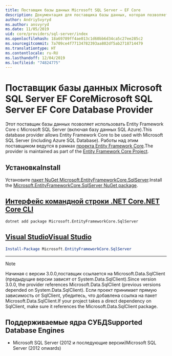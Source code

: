 ```yaml
---
title: Поставщик базы данных Microsoft SQL Server — EF Core
description: Документация для поставщика базы данных, которая позволяет использовать Entity Framework Core с Microsoft SQL Server
author: AndriySvyryd
ms.author: ansvyryd
ms.date: 11/05/2019
uid: core/providers/sql-server/index
ms.openlocfilehash: 18a69789ff4ae013c1d60bb6d34ca5c27ee285c2
ms.sourcegitcommit: 7a709ce4f77134782393aa802df5ab2718714479
ms.translationtype: HT
ms.contentlocale: ru-RU
ms.lasthandoff: 12/04/2019
ms.locfileid: "74824775"
---
```

# <a name="microsoft-sql-server-ef-core-database-provider"></a><span data-ttu-id="bcd90-103">Поставщик базы данных Microsoft SQL Server EF Core</span><span class="sxs-lookup"><span data-stu-id="bcd90-103">Microsoft SQL Server EF Core Database Provider</span></span>

<span data-ttu-id="bcd90-104">Этот поставщик базы данных позволяет использовать Entity Framework Core с Microsoft SQL Server (включая базу данных SQL Azure).</span><span class="sxs-lookup"><span data-stu-id="bcd90-104">This database provider allows Entity Framework Core to be used with Microsoft SQL Server (including Azure SQL Database).</span></span> <span data-ttu-id="bcd90-105">Работы над этим поставщиком ведутся в рамках [проекта Entity Framework Core](https://github.com/aspnet/EntityFrameworkCore).</span><span class="sxs-lookup"><span data-stu-id="bcd90-105">The provider is maintained as part of the [Entity Framework Core Project](https://github.com/aspnet/EntityFrameworkCore).</span></span>

## <a name="install"></a><span data-ttu-id="bcd90-106">Установка</span><span class="sxs-lookup"><span data-stu-id="bcd90-106">Install</span></span>

<span data-ttu-id="bcd90-107">Установите [пакет NuGet Microsoft.EntityFrameworkCore.SqlServer](https://www.nuget.org/packages/Microsoft.EntityFrameworkCore.SqlServer/).</span><span class="sxs-lookup"><span data-stu-id="bcd90-107">Install the [Microsoft.EntityFrameworkCore.SqlServer NuGet package](https://www.nuget.org/packages/Microsoft.EntityFrameworkCore.SqlServer/).</span></span>

## <a name="net-core-clitabdotnet-core-cli"></a>[<span data-ttu-id="bcd90-108">Интерфейс командной строки .NET Core</span><span class="sxs-lookup"><span data-stu-id="bcd90-108">.NET Core CLI</span></span>](#tab/dotnet-core-cli)

```dotnetcli
dotnet add package Microsoft.EntityFrameworkCore.SqlServer
```

## <a name="visual-studiotabvs"></a>[<span data-ttu-id="bcd90-109">Visual Studio</span><span class="sxs-lookup"><span data-stu-id="bcd90-109">Visual Studio</span></span>](#tab/vs)

``` powershell
Install-Package Microsoft.EntityFrameworkCore.SqlServer
```

***

> [!NOTE]
> <span data-ttu-id="bcd90-110">Начиная с версии 3.0.0,поставщик ссылается на Microsoft.Data.SqlClient (предыдущие версии зависят от System.Data.SqlClient).</span><span class="sxs-lookup"><span data-stu-id="bcd90-110">Since version 3.0.0, the provider references Microsoft.Data.SqlClient (previous versions depended on System.Data.SqlClient).</span></span> <span data-ttu-id="bcd90-111">Если проект принимает прямую зависимость от SqlClient, убедитесь, что добавлена ссылка на пакет Microsoft.Data.SqlClient.</span><span class="sxs-lookup"><span data-stu-id="bcd90-111">If your project takes a direct dependency on SqlClient, make sure it references the Microsoft.Data.SqlClient package.</span></span>

## <a name="supported-database-engines"></a><span data-ttu-id="bcd90-112">Поддерживаемые ядра СУБД</span><span class="sxs-lookup"><span data-stu-id="bcd90-112">Supported Database Engines</span></span>

* <span data-ttu-id="bcd90-113">Microsoft SQL Server (2012 и последующие версии)</span><span class="sxs-lookup"><span data-stu-id="bcd90-113">Microsoft SQL Server (2012 onwards)</span></span>
